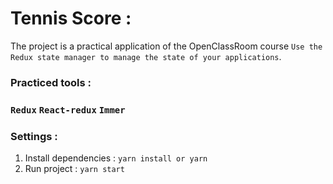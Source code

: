 Tennis Score :
==============

The project is a practical application of the OpenClassRoom course `Use the Redux state manager to manage the state of your applications`.

### Practiced tools :
### `Redux` `React-redux` `Immer`

### Settings :
1. Install dependencies : `yarn install or yarn`
2. Run project : `yarn start`

